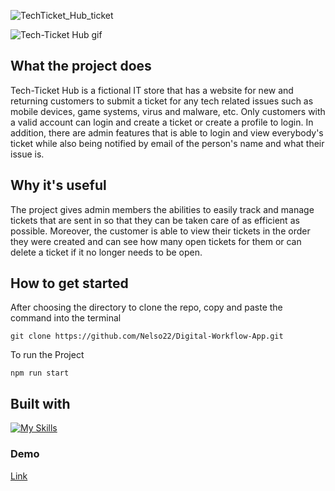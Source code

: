 ![TechTicket_Hub_ticket](https://github.com/Nelso22/Digital-Workflow-App/assets/32570301/47f532e4-b82c-4e2a-976f-2a788b7bd4d2)


![Tech-Ticket Hub gif](https://github.com/Nelso22/Digital-Workflow-App/assets/32570301/873d0678-3796-4bc4-b679-02b2a8e38508)

## What the project does

Tech-Ticket Hub is a fictional IT store that has a website for new and returning customers to submit a ticket for any tech related issues such as mobile devices, game systems, virus and malware, etc. Only customers with a valid account can login and create a ticket or create a profile to login. In addition, there are admin features that is able to login and view everybody's ticket while also being notified by email of the person's name and what their issue is. 

## Why it's useful

The project gives admin members the abilities to easily track and manage tickets that are sent in so that they can be taken care of as efficient as possible. Moreover, the customer is able to view their tickets in the order they were created and can see how many open tickets for them or can delete a ticket if it no longer needs to be open.

## How to get started

After choosing the directory to clone the repo, copy and paste the command into the terminal

```
git clone https://github.com/Nelso22/Digital-Workflow-App.git

```

To run the Project

```
npm run start
```

## Built with

[![My Skills](https://skillicons.dev/icons?i=react,tailwind)](https://skillicons.dev)

### Demo

[Link](https://techtickethub.vercel.app)
